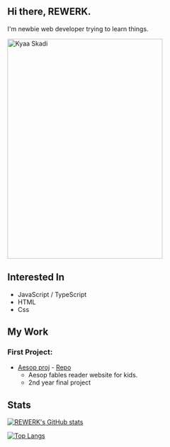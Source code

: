 ## Hi there, REWERK.

I'm newbie web developer trying to learn things.

<img width="350" height="495" src="https://pbs.twimg.com/media/E2IfTzkUcAIvpSU?format=jpg&name=4096x4096" alt="Kyaa Skadi" />

## Interested In
- JavaScript / TypeScript
- HTML
- Css

## My Work
### First Project:
- [Aesop proj](https://aesop-proj.netlify.app/) - [Repo](https://github.com/REWERK/Aesop-Proj)
  - Aesop fables reader website for kids.
  - 2nd year final project

## Stats

[![REWERK's GitHub stats](https://github-readme-stats.vercel.app/api?username=REWERK&theme=dark)](https://github.com/anuraghazra/github-readme-stats)

[![Top Langs](https://github-readme-stats.vercel.app/api/top-langs/?username=REWERK&layout=compact&theme=dark)](https://github.com/anuraghazra/github-readme-stats)

<!--
**REWERK/REWERK** is a ✨ _special_ ✨ repository because its `README.md` (this file) appears on your GitHub profile.

Here are some ideas to get you started:

- 🔭 I’m currently working on ...
- 🌱 I’m currently learning ...
- 👯 I’m looking to collaborate on ...
- 🤔 I’m looking for help with ...
- 💬 Ask me about ...
- 📫 How to reach me: ...
- 😄 Pronouns: ...
- ⚡ Fun fact: ...
-->
